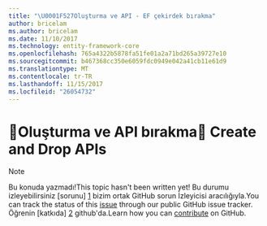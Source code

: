 ```yaml
---
title: "\U0001F527Oluşturma ve API - EF çekirdek bırakma"
author: bricelam
ms.author: bricelam
ms.date: 11/10/2017
ms.technology: entity-framework-core
ms.openlocfilehash: 765a4322b5878fa51fe01a2a71bd265a39727e10
ms.sourcegitcommit: b467368cc350e6059fdc0949e042a41cb11e61d9
ms.translationtype: MT
ms.contentlocale: tr-TR
ms.lasthandoff: 11/15/2017
ms.locfileid: "26054732"
---
```

# <a name="-create-and-drop-apis"></a><span data-ttu-id="19ad3-102">🔧Oluşturma ve API bırakma</span><span class="sxs-lookup"><span data-stu-id="19ad3-102">🔧 Create and Drop APIs</span></span>

> [!NOTE]
> <span data-ttu-id="19ad3-103">Bu konuda yazmadı!</span><span class="sxs-lookup"><span data-stu-id="19ad3-103">This topic hasn't been written yet!</span></span> <span data-ttu-id="19ad3-104">Bu durumu izleyebilirsiniz [sorunu] [ 1] bizim ortak GitHub sorun İzleyicisi aracılığıyla.</span><span class="sxs-lookup"><span data-stu-id="19ad3-104">You can track the status of this [issue][1] through our public GitHub issue tracker.</span></span> <span data-ttu-id="19ad3-105">Öğrenin [katkıda] [ 2] github'da.</span><span class="sxs-lookup"><span data-stu-id="19ad3-105">Learn how you can [contribute][2] on GitHub.</span></span>


  [1]: https://github.com/aspnet/EntityFramework.Docs/issues/549
  [2]: https://github.com/aspnet/EntityFramework.Docs/blob/master/CONTRIBUTING.md
